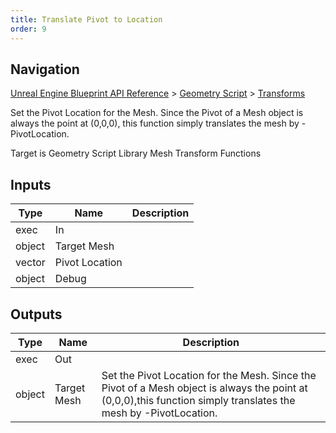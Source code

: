 ```yaml
---
title: Translate Pivot to Location
order: 9
---
```

## Navigation

[Unreal Engine Blueprint API Reference](https://dev.epicgames.com/documentation/en-us/unreal-engine/BlueprintAPI) > [Geometry Script](https://dev.epicgames.com/documentation/en-us/unreal-engine/BlueprintAPI/GeometryScript) > [Transforms](https://dev.epicgames.com/documentation/en-us/unreal-engine/BlueprintAPI/GeometryScript/Transforms)

Set the Pivot Location for the Mesh. Since the Pivot of a Mesh object is always the point at (0,0,0),
this function simply translates the mesh by -PivotLocation.

Target is Geometry Script Library Mesh Transform Functions

## Inputs

| Type | Name | Description |
| --- | --- | --- |
| exec | In |  |
| object | Target Mesh |  |
| vector | Pivot Location |  |
| object | Debug |  |

## Outputs

| Type | Name | Description |
| --- | --- | --- |
| exec | Out |  |
| object | Target Mesh | Set the Pivot Location for the Mesh. Since the Pivot of a Mesh object is always the point at (0,0,0),this function simply translates the mesh by -PivotLocation. |
